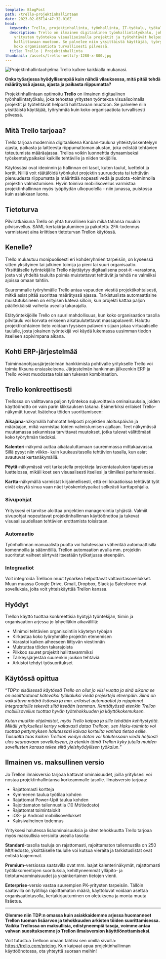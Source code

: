 ```yaml
---
template: BlogPost
path: /trello-projektinhallintaan
date: 2023-02-03T14:47:32.010Z
head:
  keywords: Trello, projektinhallinta, työnhallinta, IT-työkalu, työkaluohjelma
  description: Trello on ilmainen digitaalinen työnhallintatyökalu, joka tehostaa
    yritysten työntekoa visualisoimalla projektit ja työtehtävät helposti
    hallittavaan muotoon. Se palvelee niin yksittäistä käyttäjää, työryhmää kuin
    koko organisaatiota turvallisesti pilvessä.
  title: Trello | Projektinhallinta
thumbnail: /assets/trello-netlify-1280-x-800.jpg
---
```

![Projektinhallintaohjelma Trello kulkee kaikkialla mukanasi.](/assets/trello-netlify-1280-x-800.jpg)

**Onko työarjessa hyödyllisempää kuin nähdä vilauksessa, mitä pitää tehdä määrätyssä ajassa, ajasta ja paikasta riippumatta?** 

Projektinhallintaan ﻿optimoitu **Trello** on ilmainen digitaalinen työnhallintatyökalu, joka tehostaa yritysten työntekoa visualisoimalla projektit ja työtehtävät helposti hallittavaan muotoon. Se palvelee niin yksittäistä käyttäjää, työryhmää kuin koko organisaatiota turvallisesti pilvessä. 
 
## Mitä Trello tarjoaa?

Trello tarjoaa modernina digitaalisena Kanban-tauluna yhteistyöskentelyyn ajasta, paikasta ja laitteesta riippumattoman alustan, joka edistää tehtävien toteutumista määräajassa. Trelloa voikin luonnehtia dynaamiseksi työskentelypaikaksi kaikille tehtäville ja niiden tekijöille.

Käytössäsi ovat ideoinnin ja hallinnan eri tasot, kuten taulut, luettelot ja kortit. Niillä voit räätälöidä työnkulut projektin suuruudesta tai tehtävän pienuudesta riippumatta ja määrittää nopeasti vedä ja pudota -toiminnolla projektin valmistumisen. Hyvin toimiva mobiilisovellus varmistaa projektinhallinnan myös työpöydän ulkopuolella - niin junassa, puistossa kuin asiakkaan luona.

## Tietoturva

Pilviratkaisuna Trello on yhtä turvallinen kuin mikä tahansa muukin pilvisovellus. SAML-kertakirjautuminen ja pakotettu 2FA-todennus varmistavat aina kriittisen tietoturvan Trellon käytössä.

## Kenelle?

Trello mukautuu monipuolisesti eri kohderyhmien tarpeisiin, on kyseessä sitten yksityinen tai julkinen toimija ja pieni tai suuri organisaatio. Yksittäiselle työntekijälle Trello näyttäytyy digitaalisena post-it -varastona, josta voi yhdeltä taululta poimia muistettavat tehtävät ja tehdä ne valmiiksi ajoissa omaan tahtiin. 

Suuremmalle työryhmälle Trello antaa vapauden viestiä projektikohtaisesti, mitkä asiat pitää suorittaa määrätyssä ajassa. Tarkistuslista automaattisine muistutuksineen on erityisen kätevä silloin, kun projekti kattaa paljon päällekkäisiä vaiheita usealla takarajalla.

Etätyöntekijöille Trello on suuri mahdollisuus, kun koko organisaation tasolla pilvitaulu voi korvata erikseen aikataulutettavat massapalaverit. Haluttu projektikohtainen tieto voidaan fyysisen palaverin sijaan jakaa virtuaaliselle taululle, josta jokainen työntekijä voi käydä lukemassa uusimman tiedon itselleen sopivimpana aikana.

## Kohti ERP-järjestelmää

Toiminnanohjausjärjestelmän hankkimista pohtivalle yritykselle Trello voi toimia fiksuna ensiaskeleena. Järjestelmän hankinnan jälkeenkin ERP ja Trello voivat muodostaa toisiaan tukevan kombinaation. 

## Trello konkreettisesti

Trellossa on valittavana paljon työntekoa sujuvoittavia ominaisuuksia, joiden käyttöönotto on vain parin klikkauksen takana. Esimerkiksi erilaiset Trello-näkymät tuovat lisätehoa töiden suorittamiseen: 

**Aikajana**-näkymällä hahmotat helposti projektien aloituspäivän ja määräajan, mikä varmistaa töiden valmistumisen ajallaan. Teet näkymässä muutamassa sekunnissa tarvittavat muutokset, jotka tulevat välittömästi koko työryhmän tiedoksi.

**Kalenteri**-näkymä auttaa aikatauluttamaan suuremmassa mittakaavassa. Sillä pysyt niin viikko- kuin kuukausitasolla tehtävien tasalla, kun asiat avautuvat kertanäkymällä.

**Pöytä**-näkymässä voit tarkastella projekteja laskentataulukon tapaisessa luettelossa, mikäli koet sen visuaalisesti itsellesi ja tiimillesi parhaimmaksi.

**Kartta**-näkymällä varmistat kirjaimellisesti, että eri lokaatioissa tehtävät työt eivät eksytä sinua vaan näet työskentelypaikat selkeästi karttapohjalla.

### Sivupohjat

Yrityksesi ei tarvitse aloittaa projektien managerointia tyhjästä. Valmiit sivupohjat nopeuttavat projektinhallinnan käyttöönottoa ja tukevat visuaalisuudellaan tehtävien erottamista toisistaan.

### Automaatio

Työnhallinnan manuaalista puolta voi halutessaan vähentää automaattisilla komennoilla ja säännöillä. Trellon automaation avulla mm. projektin suoritetut vaiheet siirtyvät itsestään työketjussa eteenpäin.

### Integraatiot

Voit integroida Trelloon muut työarkea helpottavat valtavirtasovellukset. Muun muassa Google Drive, Gmail, Dropbox, Slack ja Salesforce ovat sovelluksia, joita voit yhteiskäyttää Trellon kanssa.

## Hyödyt

Trellon käyttö tuottaa konkreettisia hyötyjä työntekijän, tiimin ja organisaation arjessa jo lyhyelläkin aikavälillä:

* Minimoi tehtävien organisointiin käytetyn työajan 
* Kirkastaa koko työryhmälle projektin etenemisen
* Varastoi kaiken aiheeseen liittyvän viestinnän
* Muistuttaa töiden takarajoista
* Pilkkoo suuret projektit hallittavammiksi
* Tärkeysjärjestää suurenkin joukon tehtäviä
* Arkistoi tehdyt työsuoritukset

## Käytössä opittua

“*TDP:n sisäisessä käytössä Trello on ollut jo viisi vuotta ja sinä aikana se on osoittautunut käteväksi työkaluksi viedä projekteja eteenpäin. Siinä on vaikuttava määrä lisäosia ja mm. erilaiset automaatiot ja rajapinnat integraatioille tekevät siitä itseään isomman. Kenttätyössä etenkin Trellon mobiilisovellus tuottaa hyvän työtehokkuuden ja käyttökokemuksen.* 

*Kuten muutkin ohjelmistot, myös Trello kaipaa ja sille tehdään kehitystyötä. Mikäli yrityksellesi kertyy valtavasti dataa Trelloon, sen Haku-toiminto voi tuottaa pettymyksen halutessasi kaivaa korteilta vanhaa tietoa esille. Toisaalta taas kaiken Trelloon viedyn datan voi halutessaan viedä helposti ulos seuraavaan sovellukseen, ja etenkin tämä Trellon kyky jutella muiden sovellusten kanssa tekee siitä yleishyödyllisen työkalun.*”

## I﻿lmainen vs. maksullinen versio

Jo Trellon ilmaisversio tarjoaa kattavat ominaisuudet, joilla yrityksesi voi nostaa projektinhallintansa korkeammalle tasolle. Ilmaisversio tarjoaa:

* Rajattomasti kortteja
* Kymmenen taulua työtilaa kohden
* Rajattomat Power-Upit taulua kohden
* Rajoittamaton tallennustila (10 Mt/tiedosto)
* Rajattomat toimintalokit
* iOS- ja Android mobiilisovellukset
* Kaksivaiheinen todennus

Yrityksesi halutessa lisäominaisuuksia ja siten tehokkuutta Trello tarjoaa myös maksullisia versioita usealla tasolla:

**Standard**-tasolla tauluja on rajattomasti, rajoittamaton tallennustila on 250 Mt/tiedosto, yksittäiselle taululle voi kutsua vieraita ja tarkistuslistat ovat entistä laajemmat.

**Premium**-versiossa saatavilla ovat mm. laajat kalenterinäkymät, rajattomasti työtilakomentojen suorituksia, kehittyneemmät ylläpito- ja tietoturvaominaisuudet ja yksinkertainen tietojen vienti.

**Enterprise**-versio vastaa suurempien PK-yritysten tarpeisiin. Tällöin saatavilla on työtiloja rajoittamaton määrä, käyttöluvat voidaan asettaa organisaatiotasolla, kertakirjautuminen on oletuksena ja monta muuta lisäetua. 

- - -                                                                               

**Olemme niin TDP:n omassa kuin asiakkaidemme arjessa huomanneet Trellon tuoman lisäarvon ja tehokkuuden arkisten töiden suorittamisessa. Vaikka Trellossa on maksullisia, edistyneempiä tasoja, voimme antaa vahvan suosituksemme jo Trellon ilmaisversion käyttöönottamiseksi.**

Voit tutustua Trelloon omaan tahtiisi sen omilla sivuilla: <https://trello.com/pricing>. Kun kaipaat apua projektinhallinnan käyttöönotossa, ota yhteyttä suoraan meihin! 